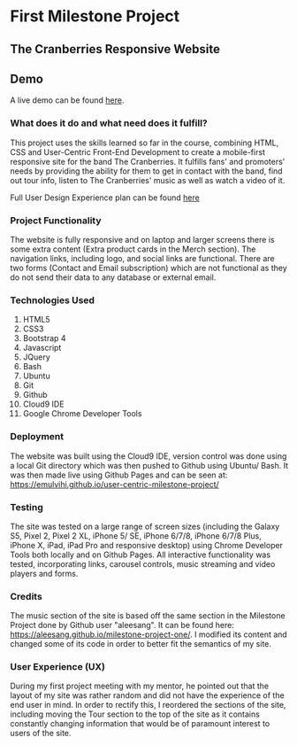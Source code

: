 # First Milestone Project
## The Cranberries Responsive Website

## Demo
A live demo can be found [here](https://emulvihi.github.io/user-centric-milestone-project/).


### What does it do and what need does it fulfill?

This project uses the skills learned so far in the course, combining HTML, CSS and User-Centric Front-End Development to create a mobile-first responsive site for the band The Cranberries. It fulfills fans' and promoters' needs by providing the ability for them to get in contact with the band, find out tour info, listen to The Cranberries' music as well as watch a video of it.

Full User Design Experience plan can be found [here](https://github.com/emulvihi/user-centric-milestone-project/tree/master/user-design-experience)

### Project Functionality

The website is fully responsive and on laptop and larger screens there is some extra content (Extra product cards in the Merch section).
The navigation links, including logo, and social links are functional. There are two forms (Contact and Email subscription) which are not functional as they do not send their data to any database or external email.

### Technologies Used

1. HTML5
2. CSS3
3. Bootstrap 4
4. Javascript
5. JQuery
4. Bash
5. Ubuntu
6. Git
7. Github
8. Cloud9 IDE
9. Google Chrome Developer Tools

### Deployment

The website was built using the Cloud9 IDE, version control was done using a local Git directory which was then pushed to Github using Ubuntu/ Bash. It was then made live using Github Pages and can be seen at: https://emulvihi.github.io/user-centric-milestone-project/

### Testing

The site was tested on a large range of screen sizes (including the Galaxy S5, Pixel 2, Pixel 2 XL, iPhone 5/ SE, iPhone 6/7/8, iPhone 6/7/8 Plus, iPhone X, iPad, iPad Pro and responsive desktop) using Chrome Developer Tools both locally and on Github Pages. All interactive functionality was tested, incorporating links, carousel controls, music streaming and video players and forms.

### Credits

The music section of the site is based off the same section in the Milestone Project done by Github user "aleesang". It can be found here: https://aleesang.github.io/milestone-project-one/. I modified its content and changed some of its code in order to better fit the semantics of my site.

### User Experience (UX)

During my first project meeting with my mentor, he pointed out that the layout of my site was rather random and did not have the experience of the end user in mind. In order to rectify this, I reordered the sections of the site, including moving the Tour section to the top of the site as it contains constantly changing information that would be of paramount interest to users of the site.
